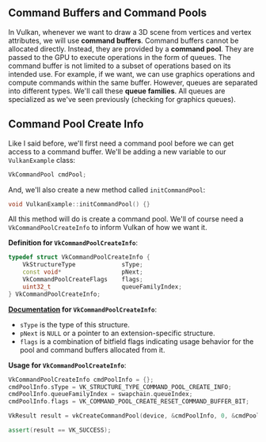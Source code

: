 ## Command Buffers and Command Pools

In Vulkan, whenever we want to draw a 3D scene from vertices and vertex attributes, we will use **command buffers**. Command buffers cannot be allocated directly. Instead, they are provided by a **command pool**. They are passed to the GPU to execute operations in the form of queues. The command buffer is not limited to a subset of operations based on its intended use. For example, if we want, we can use graphics operations and compute commands within the same buffer. However, queues are separated into different types. We'll call these **queue families**. All queues are specialized as we've seen previously (checking for graphics queues).


## Command Pool Create Info

Like I said before, we'll first need a command pool before we can get access to a command buffer. We'll be adding a new variable to our `VulkanExample` class:

```cpp
VkCommandPool cmdPool;
```

And, we'll also create a new method called `initCommandPool`:

```cpp
void VulkanExample::initCommandPool() {}
```

All this method will do is create a command pool. We'll of course need a `VkCommandPoolCreateInfo` to inform Vulkan of how we want it.

**Definition for `VkCommandPoolCreateInfo`**:

```cpp
typedef struct VkCommandPoolCreateInfo {
    VkStructureType             sType;
    const void*                 pNext;
    VkCommandPoolCreateFlags    flags;
    uint32_t                    queueFamilyIndex;
} VkCommandPoolCreateInfo;
```

**[Documentation](https://www.khronos.org/registry/vulkan/specs/1.0/xhtml/vkspec.html#commandbuffers-pools) for `VkCommandPoolCreateInfo`**:

- `sType` is the type of this structure.
- `pNext` is `NULL` or a pointer to an extension-specific structure.
- `flags` is a combination of bitfield flags indicating usage behavior for the pool and command buffers allocated from it.

**Usage for `VkCommandPoolCreateInfo`**:

```cpp
VkCommandPoolCreateInfo cmdPoolInfo = {};
cmdPoolInfo.sType = VK_STRUCTURE_TYPE_COMMAND_POOL_CREATE_INFO;
cmdPoolInfo.queueFamilyIndex = swapchain.queueIndex;
cmdPoolInfo.flags = VK_COMMAND_POOL_CREATE_RESET_COMMAND_BUFFER_BIT;

VkResult result = vkCreateCommandPool(device, &cmdPoolInfo, 0, &cmdPool);

assert(result == VK_SUCCESS);
```